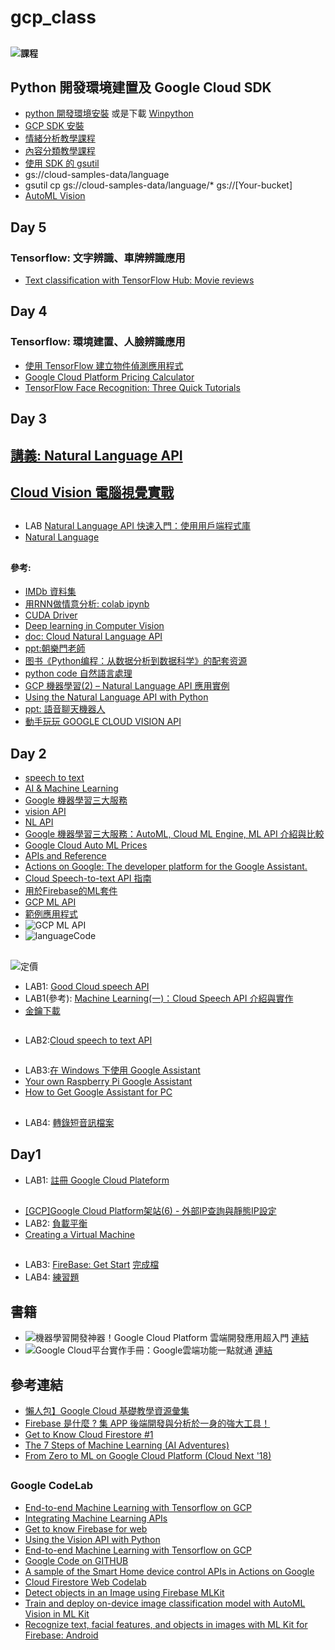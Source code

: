 # gcp_class
##
#### ![課程](images/課程.jpg)
##
## Python 開發環境建置及 Google Cloud SDK
* [python 開發環境安裝](https://cloud.google.com/python/setup?hl=zh-tw) 或是下載 [Winpython](https://drive.google.com/open?id=1MYVYG6kY5Tj15-nq7RBctVn4oZX15akH)
* [GCP SDK 安裝](https://cloud.google.com/sdk/docs/quickstart-windows?hl=zh-tw)
* [情緒分析教學課程](https://cloud.google.com/natural-language/docs/sentiment-tutorial?hl=zh-tw)
* [內容分類教學課程](https://cloud.google.com/natural-language/docs/classify-text-tutorial?hl=zh-tw)
* [使用 SDK 的 gsutil](https://cloud.google.com/storage/docs/quickstart-gsutil?hl=zh-tw)
* gs://cloud-samples-data/language
* gsutil cp gs://cloud-samples-data/language/* gs://[Your-bucket]
* [AutoML Vision](https://cloud.google.com/vision/automl/docs/create-datasets?hl=zh-TW#create-dataset)
##
## Day 5
### Tensorflow: 文字辨識、車牌辨識應用
* [Text classification with TensorFlow Hub: Movie reviews](https://www.tensorflow.org/tutorials/keras/text_classification_with_hub)

##
## Day 4
### Tensorflow: 環境建置、人臉辨識應用
* [使用 TensorFlow 建立物件偵測應用程式](https://cloud.google.com/solutions/creating-object-detection-application-tensorflow)
* [Google Cloud Platform Pricing Calculator](https://cloud.google.com/products/calculator/?hl=zh-tw#id=9423259f-e423-4c0a-a728-fc4d00574902)
* [TensorFlow Face Recognition: Three Quick Tutorials](https://missinglink.ai/guides/tensorflow/tensorflow-face-recognition-three-quick-tutorials/)



## Day 3
## [講義: Natural Language API](https://github.com/jumbokh/gcp_class/blob/master/NLP/Natural%20Language%20API.pptx)
## [Cloud Vision 電腦視覺實戰](https://github.com/jumbokh/gcp_class/tree/master/VISION)
##
* LAB [Natural Language API 快速入門：使用用戶端程式庫](https://cloud.google.com/natural-language/docs/quickstart-client-libraries?hl=zh-tw)
* [Natural Language](https://cloud.google.com/natural-language/?hl=zh_TW)
##


#### 參考:
* [IMDb 資料集](https://www.imdb.com/)
* [用RNN做情意分析: colab ipynb](https://nbviewer.jupyter.org/github/jumbokh/gcp_class/blob/master/NLP/04_1_%E7%94%A8RNN%E5%81%9A%E6%83%85%E6%84%8F%E5%88%86%E6%9E%90%20%281%29.ipynb)
* [CUDA Driver](https://drive.google.com/open?id=1feB4md3IuopiLIev70rRY9iY-niSKeLz)
* [Deep learning in Computer Vision](http://gg.gg/bcc3t)
* [doc: Cloud Natural Language API](https://cloud.google.com/natural-language/?hl=zh_TW)
* [ppt:朝樂門老師](https://github.com/jumbokh/gcp_class/blob/master/NLP/41%E8%87%AA%E7%84%B6%E8%AF%AD%E8%A8%80%E5%A4%84%E7%90%86.pptx)
* [图书《Python编程：从数据分析到数据科学》的配套资源](https://github.com/LemenChao/PythonFromDAToDS)
* [python code 自然語言處理](https://nbviewer.jupyter.org/github/jumbokh/gcp_class/blob/master/NLP/41.%E8%87%AA%E7%84%B6%E8%AF%AD%E8%A8%80%E5%A4%84%E7%90%86.ipynb)
* [GCP 機器學習(2) – Natural Language API 應用實例](https://blog.gcp.expert/machine-learning-natural-language-api/)
* [Using the Natural Language API with Python](https://codelabs.developers.google.com/codelabs/cloud-natural-language-python3/index.html?index=..%2F..index#0)
* [ppt: 語音聊天機器人](https://github.com/jumbokh/gcp_class/blob/master/NLP/FT700-ch15.ppt)
* [動手玩玩 GOOGLE CLOUD VISION API](https://www.mile.cloud/zh-hant/google-cloud-vision-api/)
##
## Day 2
* [speech to text](https://cloud.google.com/speech-to-text/docs/quickstart-protocol)
* [AI & Machine Learning](https://cloud.google.com/products/ai/?hl=zh-tw#more-ai-resources)
* [Google 機器學習三大服務](https://cloud.google.com/apis/docs/overview)
* [vision API](https://cloud.google.com/vision/?hl=zh-tw&utm_source=google&utm_medium=cpc&utm_campaign=japac-TW-all-zh-dr-bkws-all-super-trial-e-dr-1003987&utm_content=text-ad-none-none-DEV_c-CRE_263273745739-ADGP_Hybrid+%7C+AW+SEM+%7C+BKWS+~+T1+%7C+EXA+%7C+ML+%7C+1:1+%7C+TW+%7C+zh+%7C+Vision+%7C+google+cloud+vision+api+%7C+en-KWID_43700031887751273-kwd-203288731207&userloc_9040321&utm_term=KW_google%20cloud%20vision%20api&gclid=Cj0KCQiAl5zwBRCTARIsAIrukdPS_OnI7B_o8YEV4n--CYIOymZVVFKaFK-fzRH0rh9wIFQ-9RDaiowaAtnVEALw_wcB)
* [NL API](https://cloud.google.com/natural-language/?hl=zh-tw&utm_source=google&utm_medium=cpc&utm_campaign=japac-TW-all-en-dr-bkws-all-all-trial-b-dr-1003987&utm_content=text-ad-none-none-DEV_c-CRE_252375343168-ADGP_Hybrid+%7C+AW+SEM+%7C+BKWS+~+T1+%7C+BMM+%7C+ML+%7C+M:1+%7C+TW+%7C+en+%7C+Language+%7C+API-KWID_43700036898841807-kwd-490168509258&userloc_9040321&utm_term=KW_%2Bgoogle%20%2Bnl%20%2Bapi&gclid=Cj0KCQiAl5zwBRCTARIsAIrukdMj14wWmIR3rHXVslZigPlxh-uQ1kSEu9-tVQ9rJUKmE0XNASDdQ2YaAgUDEALw_wcB)
* [Google 機器學習三大服務：AutoML, Cloud ML Engine, ML API 介紹與比較](https://blog.gcp.expert/google-cloud-automl-ml-engine-ml-api/)
* [Google Cloud Auto ML Prices](https://cloud.google.com/skus/?hl=zh_TW&_ga=2.32958715.-492626677.1577098418&_gac=1.213815654.1577098418.Cj0KCQiA6IHwBRCJARIsALNjViVJF6XIuFJD_Wvf0LluZbusR7aGAK8QYhLihR2ocuZIB8CTVGsgGcoaAgPfEALw_wcB&currency=USD&filter=auto+ml)
* [APIs and Reference](https://cloud.google.com/natural-language/docs/apis)
* [Actions on Google: The developer platform for the Google Assistant.](https://developers.google.com/assistant)
* [Cloud Speech-to-text API 指南](https://cloud.google.com/speech-to-text/docs/how-to)
* [用於Firebase的ML套件](https://firebase.google.com/docs/ml-kit?authuser=0)
* [GCP ML API](https://blog.gcp.expert/google-cloud-automl-ml-engine-ml-api/)
* [範例應用程式](https://github.com/GoogleCloudPlatform/python-docs-samples/tree/master/speech/cloud-client)
* ![GCP ML API](images/GCP_ML_info.png)
* ![languageCode](images/language-code.JPG)

##
![定價](images/text-speech-price.JPG)
* LAB1: [Good Cloud speech API](https://cloud.google.com/speech-to-text/?hl=zh-tw&utm_source=google&utm_medium=cpc&utm_campaign=japac-TW-all-zh-dr-bkws-all-super-trial-e-dr-1003987&utm_content=text-ad-none-none-DEV_c-CRE_263264846828-ADGP_Hybrid+%7C+AW+SEM+%7C+BKWS+~+T1+%7C+EXA+%7C+ML+%7C+1:1+%7C+TW+%7C+zh+%7C+Speech+%7C+google+cloud+speech+api+%7C+en-KWID_43700031887751063-kwd-203288730727&userloc_9040321&utm_term=KW_google%20cloud%20speech%20api&gclid=CjwKCAiA9JbwBRAAEiwAnWa4Q2L6JNb6JogBial2wAr81VYZ5u4OrRugpr-9YzFBBQZEU33BTpu_OxoC_gwQAvD_BwE)
* LAB1(參考): [Machine Learning(一)：Cloud Speech API 介紹與實作](https://blog.gcp.expert/machine-learning-cloud-speech-api/)
* [金鑰下載](https://cloud.google.com/speech-to-text/docs/reference/libraries)
##
* LAB2:[Cloud speech to text API](https://github.com/jumbokh/gcp_class/blob/master/Google_text-to-speech-API.md)
##
* LAB3:[在 Windows 下使用 Google Assistant](https://github.com/jumbokh/gcp_class/blob/master/Google_Assistant_Win10.md)
* [Your own Raspberry Pi Google Assistant](https://medium.com/@janne.spijkervet/your-own-raspberry-pi-google-assistant-1434be9eac99)
* [How to Get Google Assistant for PC](https://www.lifewire.com/google-assistant-on-windows-4628292)
##
* LAB4: [轉錄短音訊檔案](https://cloud.google.com/speech-to-text/docs/sync-recognize#speech-sync-recognize-python)

##
## Day1
* LAB1: [註冊 Google Cloud Plateform](https://github.com/jumbokh/gcp_class/blob/master/GCP_%E8%A8%BB%E5%86%8A%E5%8F%8A%E5%BB%BA%E7%AB%8B%E5%B0%88%E6%A1%88.pptx)
##
* [[GCP]Google Cloud Platform架站(6) - 外部IP查詢與靜態IP設定](https://robarter.pixnet.net/blog/post/223287133-%5Bgcp%5Dgoogle%E9%9B%B2%E7%AB%AF%E6%9E%B6%E7%AB%99---%E5%A4%96%E9%83%A8ip%E6%9F%A5%E8%A9%A2%E8%88%87%E9%9D%9C%E6%85%8Bip%E8%A8%AD%E5%AE%9A)
* LAB2: [負載平衡](https://github.com/jumbokh/gcp_class/blob/master/Load_balance.md)
* [Creating a Virtual Machine](https://codelabs.developers.google.com/codelabs/cloud-create-a-vm/index.html?index=..%2F..index#0)
##
* LAB3: [FireBase: Get Start](https://codelabs.developers.google.com/codelabs/firebase-get-to-know-web/index.html?index=..%2F..index#0)
        [完成檔](https://github.com/jumbokh/gcp_class/tree/master/Source/firebase-gtk-web-start-wendj1_Done)
* LAB4: [練習題](https://codelabs.developers.google.com/codelabs/firebase-web/index.html?index=..%2F..index#0)
##


## 書籍

* ![機器學習開發神器！Google Cloud Platform 雲端開發應用超入門](images/Flag_F9361.jpg) [連結](https://www.flag.com.tw/books/product/F9361)
* ![Google Cloud平台實作手冊：Google雲端功能一點就通](images/MP21713.jpg) [連結](https://www.books.com.tw/products/0010753986)

## 參考連結

* [懶人包】Google Cloud 基礎教學資源彙集](https://blog.gcp.expert/google-cloud-products-quick-start/)
* [Firebase 是什麼 ? 集 APP 後端開發與分析於一身的強大工具！](https://blog.gcp.expert/firebase-gcp/)
* [Get to Know Cloud Firestore #1](https://www.youtube.com/watch?time_continue=1&v=v_hR4K4auoQ&feature=emb_logo)
* [The 7 Steps of Machine Learning (AI Adventures)](https://www.youtube.com/watch?v=nKW8Ndu7Mjw&feature=emb_logo)
* [From Zero to ML on Google Cloud Platform (Cloud Next '18)](https://www.youtube.com/watch?v=QU7_eU8HzAQ)
##
### Google CodeLab
* [End-to-end Machine Learning with Tensorflow on GCP](https://codelabs.developers.google.com/codelabs/end-to-end-ml/index.html?index=..%2F..cloudai#0)
* [Integrating Machine Learning APIs](https://codelabs.developers.google.com/codelabs/cloud-ml-apis/index.html?index=..%2F..index#0)
* [Get to know Firebase for web](https://codelabs.developers.google.com/codelabs/firebase-get-to-know-web/index.html?index=..%2F..index#0)
* [Using the Vision API with Python](https://codelabs.developers.google.com/codelabs/cloud-vision-api-python/index.html?index=..%2F..cloudai#0)
* [End-to-end Machine Learning with Tensorflow on GCP](https://codelabs.developers.google.com/codelabs/end-to-end-ml/index.html?index=..%2F..cloudai#0)
* [Google Code on GITHUB](https://github.com/googlecodelabs/tools)
* [A sample of the Smart Home device control APIs in Actions on Google](https://github.com/actions-on-google/smart-home-nodejs)
* [Cloud Firestore Web Codelab](https://codelabs.developers.google.com/codelabs/firestore-web/index.html?index=..%2F..index#0)
* [Detect objects in an Image using Firebase MLKit](https://codelabs.developers.google.com/codelabs/mlkit-image-objects-android/index.html?index=..%2F..index#0)
* [Train and deploy on-device image classification model with AutoML Vision in ML Kit](https://codelabs.developers.google.com/codelabs/automl-vision-edge-in-mlkit/index.html?index=..%2F..index#0)
* [Recognize text, facial features, and objects in images with ML Kit for Firebase: Android](https://codelabs.developers.google.com/codelabs/mlkit-android/index.html?index=..%2F..index#0)
##
